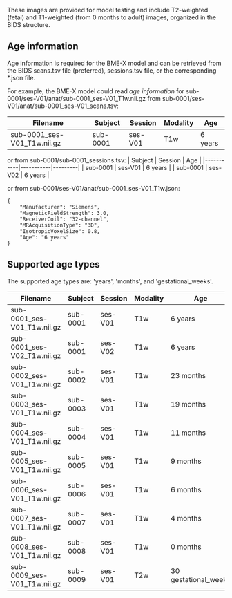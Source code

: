 These images are provided for model testing and include T2-weighted (fetal) and T1-weighted (from 0 months to adult) images, organized in the BIDS structure.

## Age information ##

Age information is required for the BME-X model and can be retrieved from the BIDS scans.tsv file (preferred), sessions.tsv file, or the corresponding *.json file.

For example, the BME-X model could read _age information_ for sub-0001/ses-V01/anat/sub-0001_ses-V01_T1w.nii.gz from sub-0001/ses-V01/anat/sub-0001_ses-V01_scans.tsv:

| Filename                     | Subject   | Session   | Modality | Age     |
|------------------------------|-----------|-----------|----------|---------|
| sub-0001_ses-V01_T1w.nii.gz  | sub-0001  | ses-V01   | T1w      | 6 years |

or from sub-0001/sub-0001_sessions.tsv:
| Subject   | Session   | Age     |
|-----------|-----------|---------|
| sub-0001  | ses-V01   | 6 years |
| sub-0001  | ses-V02   | 6 years |

or from sub-0001/ses-V01/anat/sub-0001_ses-V01_T1w.json:

    {
        "Manufacturer": "Siemens",
        "MagneticFieldStrength": 3.0,
        "ReceiverCoil": "32-channel",
        "MRAcquisitionType": "3D",
        "IsotropicVoxelSize": 0.8,
        "Age": "6 years"
    }

## Supported age types ##
The supported age types are: 'years', 'months', and 'gestational_weeks'. 

| Filename                     | Subject   | Session   | Modality | Age     |
|------------------------------|-----------|-----------|----------|---------|
| sub-0001_ses-V01_T1w.nii.gz  | sub-0001  | ses-V01   | T1w      | 6 years |
| sub-0001_ses-V02_T1w.nii.gz  | sub-0001  | ses-V02   | T1w      | 6 years |
| sub-0002_ses-V01_T1w.nii.gz  | sub-0002  | ses-V01   | T1w      | 23 months |
| sub-0003_ses-V01_T1w.nii.gz  | sub-0003  | ses-V01   | T1w      | 19 months |
| sub-0004_ses-V01_T1w.nii.gz  | sub-0004  | ses-V01   | T1w      | 11 months |
| sub-0005_ses-V01_T1w.nii.gz  | sub-0005  | ses-V01   | T1w      | 9 months |
| sub-0006_ses-V01_T1w.nii.gz  | sub-0006  | ses-V01   | T1w      | 6 months |
| sub-0007_ses-V01_T1w.nii.gz  | sub-0007  | ses-V01   | T1w      | 4 months |
| sub-0008_ses-V01_T1w.nii.gz  | sub-0008  | ses-V01   | T1w      | 0 months |
| sub-0009_ses-V01_T1w.nii.gz  | sub-0009  | ses-V01   | T2w      | 30 gestational_weeks |
